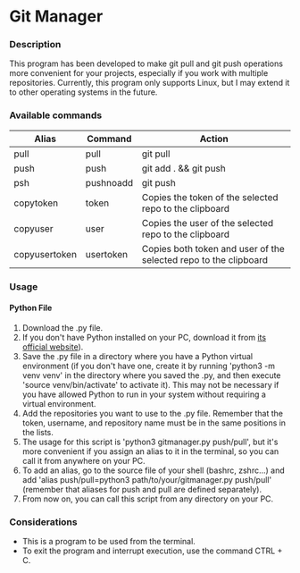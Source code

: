 # Git Manager

### Description
This program has been developed to make git pull and git push operations more convenient for your projects, especially if you work with multiple repositories. Currently, this program only supports Linux, but I may extend it to other operating systems in the future.

### Available commands
| Alias   | Command  | Action   |
|------------|------------|------------|
| pull | pull | git pull |
| push | push | git add . && git push |
| psh | pushnoadd | git push |
| copytoken | token | Copies the token of the selected repo to the clipboard |
| copyuser | user | Copies the user of the selected repo to the clipboard |
| copyusertoken | usertoken | Copies both token and user of the selected repo to the clipboard |

### Usage
#### Python File
1. Download the .py file.
2. If you don't have Python installed on your PC, download it from [its official website](https://www.python.org/)).
3. Save the .py file in a directory where you have a Python virtual environment (if you don't have one, create it by running 'python3 -m venv venv' in the directory where you saved the .py, and then execute 'source venv/bin/activate' to activate it). This may not be necessary if you have allowed Python to run in your system without requiring a virtual environment.
4. Add the repositories you want to use to the .py file. Remember that the token, username, and repository name must be in the same positions in the lists.
5. The usage for this script is 'python3 gitmanager.py push/pull', but it's more convenient if you assign an alias to it in the terminal, so you can call it from anywhere on your PC.
6. To add an alias, go to the source file of your shell (bashrc, zshrc...) and add 'alias push/pull=python3 path/to/your/gitmanager.py push/pull' (remember that aliases for push and pull are defined separately).
7. From now on, you can call this script from any directory on your PC.

### Considerations
* This is a program to be used from the terminal.
* To exit the program and interrupt execution, use the command CTRL + C.
